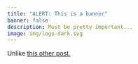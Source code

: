```yaml
---
title: "ALERT: This is a banner"
banner: false
description: Must be pretty important...
image: img/logo-dark.svg
---
```

Unlike [this other post.](/post/this-is-not-a-banner)